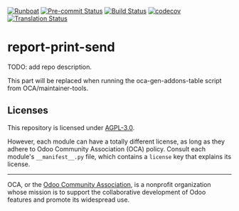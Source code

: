 
[![Runboat](https://img.shields.io/badge/runboat-Try%20me-875A7B.png)](https://runboat.odoo-community.org/builds?repo=OCA/report-print-send&target_branch=17.0)
[![Pre-commit Status](https://github.com/OCA/report-print-send/actions/workflows/pre-commit.yml/badge.svg?branch=17.0)](https://github.com/OCA/report-print-send/actions/workflows/pre-commit.yml?query=branch%3A17.0)
[![Build Status](https://github.com/OCA/report-print-send/actions/workflows/test.yml/badge.svg?branch=17.0)](https://github.com/OCA/report-print-send/actions/workflows/test.yml?query=branch%3A17.0)
[![codecov](https://codecov.io/gh/OCA/report-print-send/branch/17.0/graph/badge.svg)](https://codecov.io/gh/OCA/report-print-send)
[![Translation Status](https://translation.odoo-community.org/widgets/report-print-send-17-0/-/svg-badge.svg)](https://translation.odoo-community.org/engage/report-print-send-17-0/?utm_source=widget)

<!-- /!\ do not modify above this line -->

# report-print-send

TODO: add repo description.

<!-- /!\ do not modify below this line -->

<!-- prettier-ignore-start -->

[//]: # (addons)

This part will be replaced when running the oca-gen-addons-table script from OCA/maintainer-tools.

[//]: # (end addons)

<!-- prettier-ignore-end -->

## Licenses

This repository is licensed under [AGPL-3.0](LICENSE).

However, each module can have a totally different license, as long as they adhere to Odoo Community Association (OCA)
policy. Consult each module's `__manifest__.py` file, which contains a `license` key
that explains its license.

----
OCA, or the [Odoo Community Association](http://odoo-community.org/), is a nonprofit
organization whose mission is to support the collaborative development of Odoo features
and promote its widespread use.
